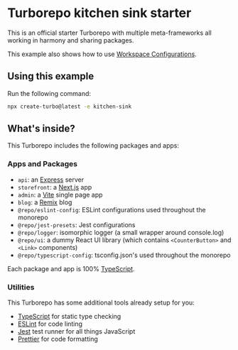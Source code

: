 # Turborepo kitchen sink starter

This is an official starter Turborepo with multiple meta-frameworks all working in harmony and sharing packages.

This example also shows how to use [Workspace Configurations](https://turbo.build/repo/docs/core-concepts/monorepos/configuring-workspaces).

## Using this example

Run the following command:

```sh
npx create-turbo@latest -e kitchen-sink
```

## What's inside?

This Turborepo includes the following packages and apps:

### Apps and Packages

-   `api`: an [Express](https://expressjs.com/) server
-   `storefront`: a [Next.js](https://nextjs.org/) app
-   `admin`: a [Vite](https://vitejs.dev/) single page app
-   `blog`: a [Remix](https://remix.run/) blog
-   `@repo/eslint-config`: ESLint configurations used throughout the monorepo
-   `@repo/jest-presets`: Jest configurations
-   `@repo/logger`: isomorphic logger (a small wrapper around console.log)
-   `@repo/ui`: a dummy React UI library (which contains `<CounterButton>` and `<Link>` components)
-   `@repo/typescript-config`: tsconfig.json's used throughout the monorepo

Each package and app is 100% [TypeScript](https://www.typescriptlang.org/).

### Utilities

This Turborepo has some additional tools already setup for you:

-   [TypeScript](https://www.typescriptlang.org/) for static type checking
-   [ESLint](https://eslint.org/) for code linting
-   [Jest](https://jestjs.io) test runner for all things JavaScript
-   [Prettier](https://prettier.io) for code formatting
